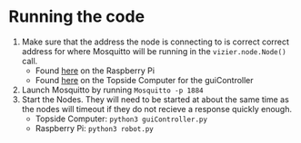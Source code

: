 # Running the code
1. Make sure that the address the node is connecting to is correct correct address for where Mosquitto will be running
in the `vizier.node.Node()` call.
   * Found [here][1] on the Raspberry Pi
   * Found [here][2] on the Topside Computer for the guiController
2. Launch Mosquitto by running `Mosquitto -p 1884`
3. Start the Nodes. They will need to be started at about the same time as the nodes will timeout if they do not recieve a response
quickly enough.
   * Topside Computer: `python3 guiController.py`
   * Raspberry Pi: `python3 robot.py`

[1]: https://github.com/nthieu173/SwimmingSwarm/blob/04b4c606ec923ecefc45c05d37f08ebd242f9115/robot.py#L34
[2]: https://github.com/nthieu173/SwimmingSwarm/blob/04b4c606ec923ecefc45c05d37f08ebd242f9115/guiController.py#L72
